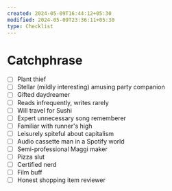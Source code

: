```yaml
---
created: 2024-05-09T16:44:12+05:30
modified: 2024-05-09T23:36:11+05:30
type: Checklist
---
```


# Catchphrase

- [ ] Plant thief
- [ ] Stellar (mildly interesting) amusing party companion
- [ ] Gifted daydreamer
- [ ] Reads infrequently, writes rarely
- [ ] Will travel for Sushi
- [ ] Expert unnecessary song rememberer
- [ ] Familiar with runner's high
- [ ] Leisurely spiteful about capitalism
- [ ] Audio cassette man in a Spotify world
- [ ] Semi-professional Maggi maker
- [ ] Pizza slut
- [ ] Certified nerd
- [ ] Film buff
- [ ] Honest shopping item reviewer
